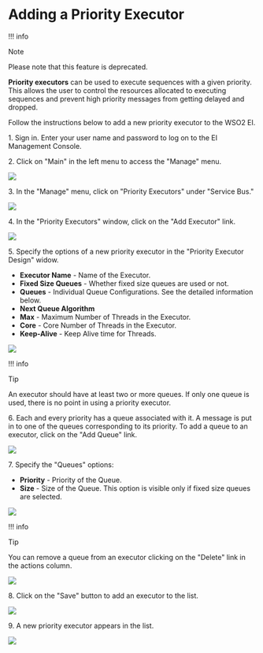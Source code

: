 # Adding a Priority Executor

!!! info

Note

Please note that this feature is deprecated.


**Priority executors** can be used to execute sequences with a given
priority. This allows the user to control the resources allocated to
executing sequences and prevent high priority messages from getting
delayed and dropped.

Follow the instructions below to add a new priority executor to the WSO2
EI.

1\. Sign in. Enter your user name and password to log on to the EI
Management Console.

2\. Click on "Main" in the left menu to access the "Manage" menu.

![](/assets/img/mediators/119131408/119131409.png)

3\. In the "Manage" menu, click on "Priority Executors" under "Service
Bus."

![](/assets/img/mediators/119131408/119131422.png)

4\. In the "Priority Executors" window, click on the "Add Executor" link.

![](/assets/img/mediators/119131408/119131410.png)

5\. Specify the options of a new priority executor in the "Priority
Executor Design" widow.

-   **Executor Name** - Name of the Executor.
-   **Fixed Size Queues** - Whether fixed size queues are used or not.
-   **Queues** - Individual Queue Configurations. See the detailed
    information below.
-   **Next Queue Algorithm**
-   **Max** - Maximum Number of Threads in the Executor.
-   **Core** - Core Number of Threads in the Executor.
-   **Keep-Alive** - Keep Alive time for Threads.

![](/assets/img/mediators/119131408/119131421.png)

!!! info

Tip

An executor should have at least two or more queues. If only one queue
is used, there is no point in using a priority executor.


6\. Each and every priority has a queue associated with it. A message is
put in to one of the queues corresponding to its priority. To add a
queue to an executor, click on the "Add Queue" link.

![](/assets/img/mediators/119131408/119131413.png)

7\. Specify the "Queues" options:

-   **Priority** - Priority of the Queue.
-   **Size** - Size of the Queue. This option is visible only if fixed
    size queues are selected.

![](/assets/img/mediators/119131408/119131414.png)

!!! info

Tip

You can remove a queue from an executor clicking on the "Delete" link in
the actions column.

![](/assets/img/mediators/119131408/119131420.png)


8\. Click on the "Save" button to add an executor to the list.

![](/assets/img/mediators/119131408/119131418.png)

9\. A new priority executor appears in the list.

![](/assets/img/mediators/119131408/119131417.png)
